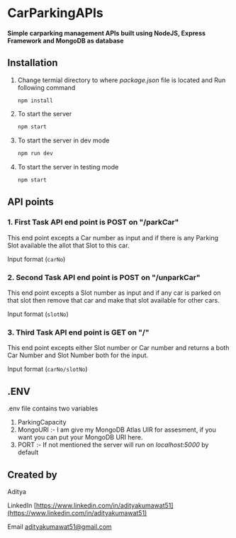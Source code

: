 # CarParkingAPIs

#### Simple carparking management APIs built using NodeJS, Express Framework and MongoDB as database

## Installation

1. Change termial directory to where _package.json_ file is located and Run following command

    ```sh
    npm install
    ```

2. To start the server

    ```sh
    npm start
    ```

3. To start the server in dev mode

    ```sh
    npm run dev
    ```

4. To start the server in testing mode

    ```sh
    npm start
    ```

## API points

### 1. First Task API end point is POST on "/parkCar"

This end point excepts a Car number as input and if there is any Parking Slot available the allot that Slot to this car.

Input format (`carNo`)
    

### 2. Second Task API end point is POST on "/unparkCar"

This end point excepts a Slot number as input and if any car is parked on that slot then remove that car and make that slot available for other cars.

Input format (`slotNo`)

### 3. Third Task API end point is GET on "/"

This end point excepts either Slot number or Car number and returns a both Car Number and Slot Number both for the input.

Input format (`carNo/slotNo`)

## .ENV

.env file contains two variables

1. ParkingCapacity
2. MongoURI :- I am give my MongoDB Atlas UIR for assesment, if you want you can put your MongoDB URI here.
3. PORT :- If not mentioned the server will run on _localhost:5000_ by default

## Created by
 Aditya
 
 LinkedIn [https://www.linkedin.com/in/adityakumawat51](https://www.linkedin.com/in/adityakumawat51)
 
 Email [adityakumawat51@gmail.com](adityakumawat51@gmail.com)